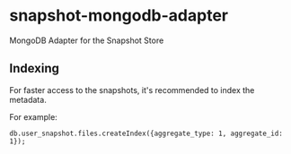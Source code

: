 # snapshot-mongodb-adapter
MongoDB Adapter for the Snapshot Store

## Indexing

For faster access to the snapshots, it's recommended to index the metadata.

For example:

    db.user_snapshot.files.createIndex({aggregate_type: 1, aggregate_id: 1});
